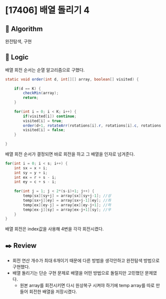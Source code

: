 # [17406] 배열 돌리기 4

## :pushpin: **Algorithm**

완전탐색, 구현

## :round_pushpin: **Logic**

배열 회전 순서는 순열 알고리즘으로 구했다.

```java
static void order(int d, int[][] array, boolean[] visited) {
		
    if(d == K) {
        checkMin(array);
        return;
    }
    
    for(int i = 0; i < K; i++) {
        if(visited[i]) continue;
        visited[i] = true;
        order(d+1, rotateArr(rotations[i].r, rotations[i].c, rotations[i].s, array), visited);
        visited[i] = false;
    }
    
}
```
배열 회전 순서가 결정되면 바로 회전을 하고 그 배열을 인자로 넘겨준다.

```java
for(int i = 0; i < s; i++) {
    int sx = x + i;
    int sy = y + i;
    int ex = r + s - i;
    int ey = c + s - i;
    
    for(int j = 1; j < 2*(s-i)+1; j++) {
        temp[sx][sy+j] = array[sx][sy+j-1]; //상
        temp[sx+j][ey] = array[sx+j-1][ey]; //좌
        temp[ex][ey-j] = array[ex][ey-j+1]; //하
        temp[ex-j][sy] = array[ex-j+1][sy]; //우
    }  
}
```
배열 회전은 index값을 사용해 4변을 각각 회전시켰다.

## :black_nib: **Review**

- 회전 연산 개수가 최대 6개이기 때문에 다른 방법을 생각안하고 완전탐색 방법으로 구현했다.
- 배열 돌리기는 단순 구현 문제로 배열을 어떤 방법으로 돌릴지만 고민했던 문제였다.
    - 원본 array를 회전시키면 다시 원상복구 시켜야 하기에 temp array를 따로 만들어 회전한 배열을 저장시켰다. 